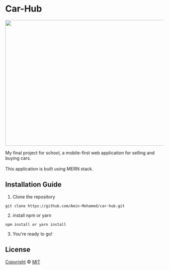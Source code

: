 # Car-Hub
<img src="https://media.giphy.com/media/8UHSFMTCnK80EQQiSd/giphy.gif" width="900" height="400" />


My final project for school, a mobile-first web application for selling and buying cars.<br><br>This application is built using MERN stack.


## Installation Guide
1. Clone the repository
```
git clone https://github.com/Amin-Mohamed/car-hub.git
```

2. install npm or yarn
```
npm install or yarn install
```

3. You're ready to go!


## License
[Copyright](LICENSE) © [MIT](https://choosealicense.com/licenses/mit/)
